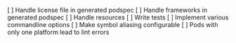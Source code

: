 [ ] Handle license file in generated podspec
[ ] Handle frameworks in generated podspec
[ ] Handle resources
[ ] Write tests
[ ] Implement various commandline options
[ ] Make symbol aliasing configurable
[ ] Pods with only one platform lead to lint errors

